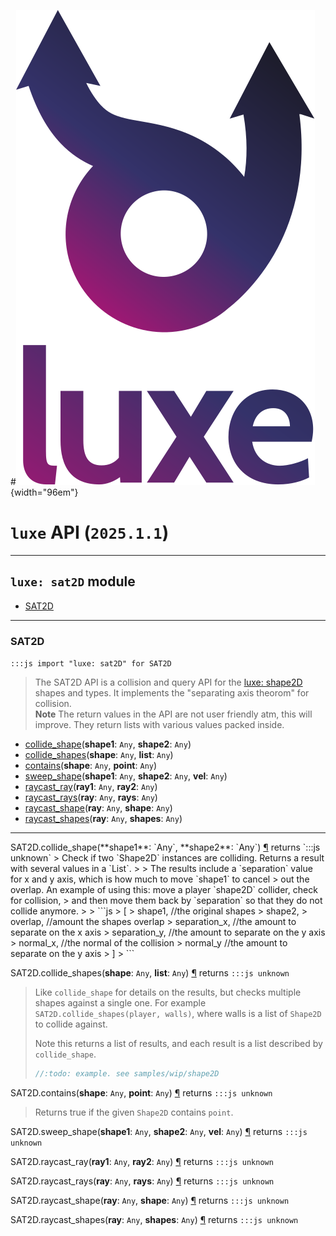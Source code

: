 #![](../../../images/luxe-dark.svg){width="96em"}

# `luxe` API (`2025.1.1`)  


---

## `luxe: sat2D` module

- [SAT2D](#sat2d)   

---

### SAT2D
`:::js import "luxe: sat2D" for SAT2D`
> The SAT2D API is a collision and query API for the [luxe: shape2D](../shape2D) shapes and types.
> It implements the "separating axis theorom" for collision.   
> **Note** The return values in the API are not user friendly atm, this will improve.
> They return lists with various values packed inside.

- [collide_shape](#SAT2D.collide_shape+2)(**shape1**: `Any`, **shape2**: `Any`)
- [collide_shapes](#SAT2D.collide_shapes+2)(**shape**: `Any`, **list**: `Any`)
- [contains](#SAT2D.contains+2)(**shape**: `Any`, **point**: `Any`)
- [sweep_shape](#SAT2D.sweep_shape+3)(**shape1**: `Any`, **shape2**: `Any`, **vel**: `Any`)
- [raycast_ray](#SAT2D.raycast_ray+2)(**ray1**: `Any`, **ray2**: `Any`)
- [raycast_rays](#SAT2D.raycast_rays+2)(**ray**: `Any`, **rays**: `Any`)
- [raycast_shape](#SAT2D.raycast_shape+2)(**ray**: `Any`, **shape**: `Any`)
- [raycast_shapes](#SAT2D.raycast_shapes+2)(**ray**: `Any`, **shapes**: `Any`)

<hr/>
<endpoint module="luxe: sat2D" class="SAT2D" signature="collide_shape(shape1 : Any, shape2 : Any)"></endpoint>
<signature id="SAT2D.collide_shape+2">SAT2D.collide_shape(**shape1**: `Any`, **shape2**: `Any`)
<a class="headerlink" href="#SAT2D.collide_shape+2" title="Permanent link">¶</a></signature>
<span class='api_ret'>returns</span> `:::js unknown`
> Check if two `Shape2D` instances are colliding. Returns a result with several values in a `List`.
> 
> The results include a `separation` value for x and y axis, which is how much to move `shape1` to cancel
> out the overlap. An example of using this: move a player `shape2D` collider, check for collision,
> and then move them back by `separation` so that they do not collide anymore.
> 
>   ```js
>   [
>     shape1,       //the original shapes
>     shape2,
>     overlap,      //amount the shapes overlap
>     separation_x, //the amount to separate on the x axis
>     separation_y, //the amount to separate on the y axis
>     normal_x,     //the normal of the collision
>     normal_y      //the amount to separate on the y axis
>   ]
>   ```   

<endpoint module="luxe: sat2D" class="SAT2D" signature="collide_shapes(shape : Any, list : Any)"></endpoint>
<signature id="SAT2D.collide_shapes+2">SAT2D.collide_shapes(**shape**: `Any`, **list**: `Any`)
<a class="headerlink" href="#SAT2D.collide_shapes+2" title="Permanent link">¶</a></signature>
<span class='api_ret'>returns</span> `:::js unknown`
> Like `collide_shape` for details on the results, but checks multiple shapes against a single one. 
> For example `SAT2D.collide_shapes(player, walls)`, where walls is a list of `Shape2D` to collide against.
> 
> Note this returns a list of results, and each result is a list described by `collide_shape`.
> 
>   ```js
>   //:todo: example. see samples/wip/shape2D
>   ```   

<endpoint module="luxe: sat2D" class="SAT2D" signature="contains(shape : Any, point : Any)"></endpoint>
<signature id="SAT2D.contains+2">SAT2D.contains(**shape**: `Any`, **point**: `Any`)
<a class="headerlink" href="#SAT2D.contains+2" title="Permanent link">¶</a></signature>
<span class='api_ret'>returns</span> `:::js unknown`
> Returns true if the given `Shape2D` contains `point`.   

<endpoint module="luxe: sat2D" class="SAT2D" signature="sweep_shape(shape1 : Any, shape2 : Any, vel : Any)"></endpoint>
<signature id="SAT2D.sweep_shape+3">SAT2D.sweep_shape(**shape1**: `Any`, **shape2**: `Any`, **vel**: `Any`)
<a class="headerlink" href="#SAT2D.sweep_shape+3" title="Permanent link">¶</a></signature>
<span class='api_ret'>returns</span> `:::js unknown`
>    

<endpoint module="luxe: sat2D" class="SAT2D" signature="raycast_ray(ray1 : Any, ray2 : Any)"></endpoint>
<signature id="SAT2D.raycast_ray+2">SAT2D.raycast_ray(**ray1**: `Any`, **ray2**: `Any`)
<a class="headerlink" href="#SAT2D.raycast_ray+2" title="Permanent link">¶</a></signature>
<span class='api_ret'>returns</span> `:::js unknown`
>    

<endpoint module="luxe: sat2D" class="SAT2D" signature="raycast_rays(ray : Any, rays : Any)"></endpoint>
<signature id="SAT2D.raycast_rays+2">SAT2D.raycast_rays(**ray**: `Any`, **rays**: `Any`)
<a class="headerlink" href="#SAT2D.raycast_rays+2" title="Permanent link">¶</a></signature>
<span class='api_ret'>returns</span> `:::js unknown`
>    

<endpoint module="luxe: sat2D" class="SAT2D" signature="raycast_shape(ray : Any, shape : Any)"></endpoint>
<signature id="SAT2D.raycast_shape+2">SAT2D.raycast_shape(**ray**: `Any`, **shape**: `Any`)
<a class="headerlink" href="#SAT2D.raycast_shape+2" title="Permanent link">¶</a></signature>
<span class='api_ret'>returns</span> `:::js unknown`
>    

<endpoint module="luxe: sat2D" class="SAT2D" signature="raycast_shapes(ray : Any, shapes : Any)"></endpoint>
<signature id="SAT2D.raycast_shapes+2">SAT2D.raycast_shapes(**ray**: `Any`, **shapes**: `Any`)
<a class="headerlink" href="#SAT2D.raycast_shapes+2" title="Permanent link">¶</a></signature>
<span class='api_ret'>returns</span> `:::js unknown`
>    

